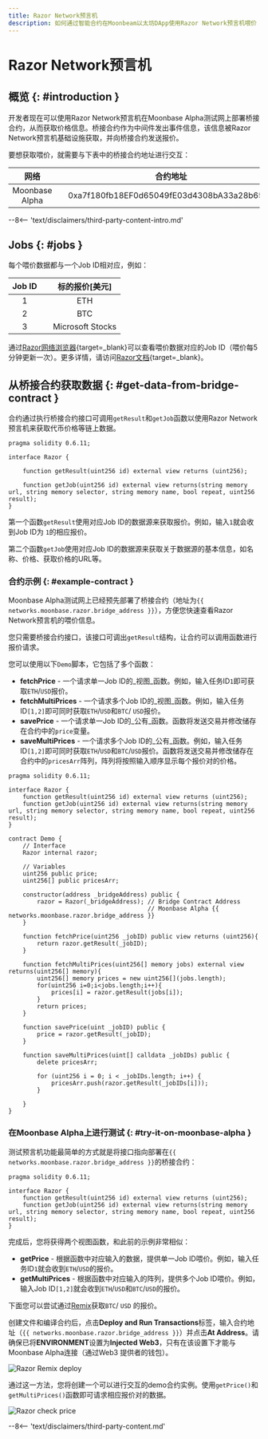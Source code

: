```yaml
---
title: Razor Network预言机
description: 如何通过智能合约在Moonbeam以太坊DApp使用Razor Network预言机喂价
---
```


# Razor Network预言机

## 概览 {: #introduction } 

开发者现在可以使用Razor Network预言机在Moonbase Alpha测试网上部署桥接合约，从而获取价格信息。桥接合约作为中间件发出事件信息，该信息被Razor Network预言机基础设施获取，并向桥接合约发送报价。

要想获取喂价，就需要与下表中的桥接合约地址进行交互：

|   网络    | |     合约地址        |
|:--------------:|-|:------------------------------------------:|
| Moonbase Alpha | | 0xa7f180fb18EF0d65049fE03d4308bA33a28b6513 |

--8<-- 'text/disclaimers/third-party-content-intro.md'

## Jobs {: #jobs } 

每个喂价数据都与一个Job ID相对应，例如：

| Job ID |      |  标的报价[美元]  |
| :----: | ---- | :--------------: |
|   1    |      |       ETH        |
|   2    |      |       BTC        |
|   3    |      | Microsoft Stocks |

通过[Razor网络浏览器](https://razorscan.io/#/custom){target=_blank}可以查看喂价数据对应的Job ID（喂价每5分钟更新一次）。更多详情，请访问[Razor文档](https://docs.razor.network/){target=_blank}。

## 从桥接合约获取数据 {: #get-data-from-bridge-contract } 

合约通过执行桥接合约接口可调用`getResult`和`getJob`函数以使用Razor Network预言机来获取代币价格等链上数据。

```
pragma solidity 0.6.11;

interface Razor {
    
    function getResult(uint256 id) external view returns (uint256);
    
    function getJob(uint256 id) external view returns(string memory url, string memory selector, string memory name, bool repeat, uint256 result);
}
```

第一个函数`getResult`使用对应Job ID的数据源来获取报价。例如，输入`1`就会收到Job ID为 `1`的相应报价。

第二个函数`getJob`使用对应Job ID的数据源来获取关于数据源的基本信息，如名称、价格、获取价格的URL等。

### 合约示例 {: #example-contract } 

Moonbase Alpha测试网上已经预先部署了桥接合约（地址为`{{ networks.moonbase.razor.bridge_address }}`），方便您快速查看Razor Network预言机的喂价信息。

您只需要桥接合约接口，该接口可调出`getResult`结构，让合约可以调用函数进行报价请求。


您可以使用以下`Demo`脚本，它包括了多个函数：

 - **fetchPrice** - 一个请求单一Job ID的_视图_函数。例如，输入任务ID`1`即可获取`ETH`/`USD`报价。
 - **fetchMultiPrices** - 一个请求多个Job ID的_视图_函数。例如，输入任务ID`[1,2]`即可同时获取`ETH`/`USD`和`BTC`/ `USD`报价。
 - **savePrice** - 一个请求单一Job ID的_公有_函数。函数将发送交易并修改储存在合约中的`price`变量。
 - **saveMultiPrices** - 一个请求多个Job ID的_公有_函数。例如，输入任务ID`[1,2]`即可同时获取`ETH`/`USD`和`BTC`/`USD`报价。函数将发送交易并修改储存在合约中的`pricesArr`阵列，阵列将按照输入顺序显示每个报价对的价格。

```solidity
pragma solidity 0.6.11;

interface Razor {
    function getResult(uint256 id) external view returns (uint256);
    function getJob(uint256 id) external view returns(string memory url, string memory selector, string memory name, bool repeat, uint256 result);
}

contract Demo {
    // Interface
    Razor internal razor;
    
    // Variables
    uint256 public price;
    uint256[] public pricesArr;

    constructor(address _bridgeAddress) public {
        razor = Razor(_bridgeAddress); // Bridge Contract Address
                                       // Moonbase Alpha {{ networks.moonbase.razor.bridge_address }}
    }

    function fetchPrice(uint256 _jobID) public view returns (uint256){
        return razor.getResult(_jobID);
    }
    
    function fetchMultiPrices(uint256[] memory jobs) external view returns(uint256[] memory){
        uint256[] memory prices = new uint256[](jobs.length);
        for(uint256 i=0;i<jobs.length;i++){
            prices[i] = razor.getResult(jobs[i]);
        }
        return prices;
    }
    
    function savePrice(uint _jobID) public {
        price = razor.getResult(_jobID);
    }

    function saveMultiPrices(uint[] calldata _jobIDs) public {
        delete pricesArr;
        
        for (uint256 i = 0; i < _jobIDs.length; i++) {
            pricesArr.push(razor.getResult(_jobIDs[i]));
        }

    }
}
```

### 在Moonbase Alpha上进行测试 {: #try-it-on-moonbase-alpha } 

测试预言机功能最简单的方式就是将接口指向部署在`{{ networks.moonbase.razor.bridge_address }}`的桥接合约：

```sol
pragma solidity 0.6.11;

interface Razor {
    function getResult(uint256 id) external view returns (uint256);
    function getJob(uint256 id) external view returns(string memory url, string memory selector, string memory name, bool repeat, uint256 result);
}
```

完成后，您将获得两个视图函数，和此前的示例非常相似：

 - **getPrice** - 根据函数中对应输入的数据，提供单一Job ID喂价。例如，输入任务ID`1`就会收到`ETH`/`USD`的报价。
 - **getMultiPrices** - 根据函数中对应输入的阵列，提供多个Job ID喂价。例如，输入Job ID`[1,2]`就会收到`ETH`/`USD`和`BTC`/`USD`的报价。

下面您可以尝试通过[Remix](/builders/build/eth-api/dev-env/remix/)获取`BTC`/ `USD` 的报价。

创建文件和编译合约后，点击**Deploy and Run Transactions**标签，输入合约地址（`{{ networks.moonbase.razor.bridge_address }}`）并点击**At Address**。请确保已将**ENVIRONMENT**设置为**Injected Web3**，只有在该设置下才能与Moonbase Alpha连接（通过Web3 提供者的钱包）。

![Razor Remix deploy](/images/builders/integrations/oracles/razor/razor-demo-1.png)

通过这一方法，您将创建一个可以进行交互的demo合约实例。使用`getPrice()`和`getMultiPrices()`函数即可请求相应报价对的数据。

![Razor check price](/images/builders/integrations/oracles/razor/razor-demo-2.png)

--8<-- 'text/disclaimers/third-party-content.md'